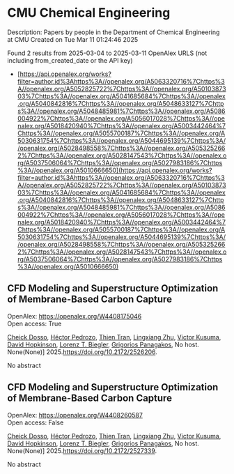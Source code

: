 # CMU Chemical Engineering
Description: Papers by people in the Department of Chemical Engineering at CMU
Created on Tue Mar 11 01:24:46 2025

Found 2 results from 2025-03-04 to 2025-03-11
OpenAlex URLS (not including from_created_date or the API key)
- [https://api.openalex.org/works?filter=author.id%3Ahttps%3A//openalex.org/A5063320716%7Chttps%3A//openalex.org/A5052825722%7Chttps%3A//openalex.org/A5010387303%7Chttps%3A//openalex.org/A5041685684%7Chttps%3A//openalex.org/A5040842816%7Chttps%3A//openalex.org/A5048633127%7Chttps%3A//openalex.org/A5048485981%7Chttps%3A//openalex.org/A5086004922%7Chttps%3A//openalex.org/A5056017028%7Chttps%3A//openalex.org/A5018420940%7Chttps%3A//openalex.org/A5003442464%7Chttps%3A//openalex.org/A5055700187%7Chttps%3A//openalex.org/A5030631754%7Chttps%3A//openalex.org/A5044695139%7Chttps%3A//openalex.org/A5028498558%7Chttps%3A//openalex.org/A5053252662%7Chttps%3A//openalex.org/A5028147543%7Chttps%3A//openalex.org/A5037506064%7Chttps%3A//openalex.org/A5027983186%7Chttps%3A//openalex.org/A5010666650](https://api.openalex.org/works?filter=author.id%3Ahttps%3A//openalex.org/A5063320716%7Chttps%3A//openalex.org/A5052825722%7Chttps%3A//openalex.org/A5010387303%7Chttps%3A//openalex.org/A5041685684%7Chttps%3A//openalex.org/A5040842816%7Chttps%3A//openalex.org/A5048633127%7Chttps%3A//openalex.org/A5048485981%7Chttps%3A//openalex.org/A5086004922%7Chttps%3A//openalex.org/A5056017028%7Chttps%3A//openalex.org/A5018420940%7Chttps%3A//openalex.org/A5003442464%7Chttps%3A//openalex.org/A5055700187%7Chttps%3A//openalex.org/A5030631754%7Chttps%3A//openalex.org/A5044695139%7Chttps%3A//openalex.org/A5028498558%7Chttps%3A//openalex.org/A5053252662%7Chttps%3A//openalex.org/A5028147543%7Chttps%3A//openalex.org/A5037506064%7Chttps%3A//openalex.org/A5027983186%7Chttps%3A//openalex.org/A5010666650)

## CFD Modeling and Superstructure Optimization of Membrane-Based Carbon Capture   

OpenAlex: https://openalex.org/W4408175046    
Open access: True
    
[Cheick Dosso](https://openalex.org/A5093713938), [Héctor Pedrozo](https://openalex.org/A5079899169), [Thien Tran](https://openalex.org/A5037749425), [Lingxiang Zhu](https://openalex.org/A5002137675), [Victor Kusuma](https://openalex.org/A5041659494), [David Hopkinson](https://openalex.org/A5101028600), [Lorenz T. Biegler](https://openalex.org/A5052825722), [Grigorios Panagakos](https://openalex.org/A5028498558), No host. None(None)] 2025.https://doi.org/10.2172/2526206.
    
No abstract    

    

## CFD Modeling and Superstructure Optimization of Membrane-Based Carbon Capture   

OpenAlex: https://openalex.org/W4408260587    
Open access: False
    
[Cheick Dosso](https://openalex.org/A5093713938), [Héctor Pedrozo](https://openalex.org/A5079899169), [Thien Tran](https://openalex.org/A5037749425), [Lingxiang Zhu](https://openalex.org/A5002137675), [Victor Kusuma](https://openalex.org/A5041659494), [David Hopkinson](https://openalex.org/A5101028600), [Lorenz T. Biegler](https://openalex.org/A5052825722), [Grigorios Panagakos](https://openalex.org/A5028498558), No host. None(None)] 2025.https://doi.org/10.2172/2527339.
    
No abstract    

    
